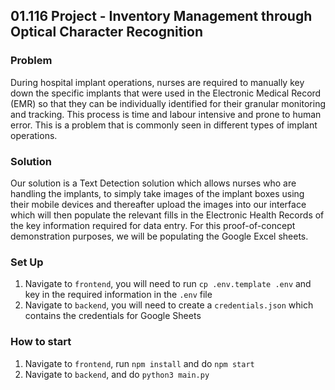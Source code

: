 ## 01.116 Project - Inventory Management through Optical Character Recognition

### Problem

During hospital implant operations, nurses are required to manually key down the specific implants that were used in the Electronic Medical Record (EMR) so that they can be individually identified for their granular monitoring and tracking. This process is time and labour intensive and prone to human error. This is a problem that is commonly seen in different types of implant operations.

### Solution

Our solution is a Text Detection solution which allows nurses who are handling the implants, to simply take images of the implant boxes using their mobile devices and thereafter upload the images into our interface which will then populate the relevant fills in the Electronic Health Records of the key information required for data entry. For this proof-of-concept demonstration purposes, we will be populating the Google Excel sheets.

### Set Up

1. Navigate to `frontend`, you will need to run `cp .env.template .env` and key in the required information in the `.env` file
2. Navigate to `backend`, you will need to create a `credentials.json` which contains the credentials for Google Sheets

### How to start

1. Navigate to `frontend`, run `npm install` and do `npm start`
2. Navigate to `backend`, and do `python3 main.py`
